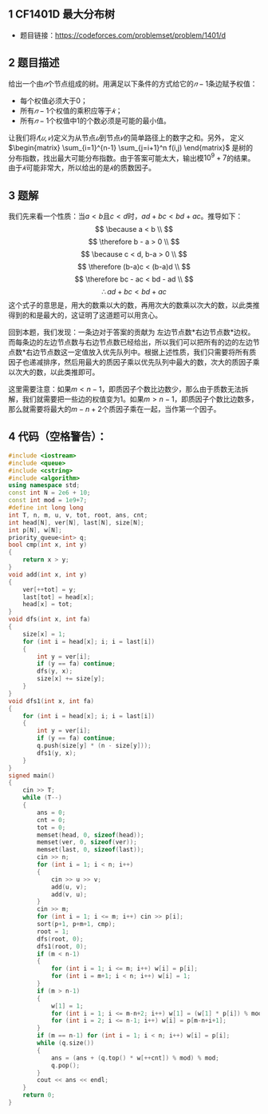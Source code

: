 ## 1 CF1401D 最大分布树
- 题目链接：https://codeforces.com/problemset/problem/1401/d

## 2 题目描述
给出一个由$𝑛$个节点组成的树。用满足以下条件的方式给它的$𝑛−1$条边赋予权值：
- 每个权值必须大于0；
- 所有$𝑛−1$个权值的乘积应等于$𝑘$；
- 所有$𝑛−1$个权值中$1$的个数必须是可能的最小值。

让我们将$𝑓(𝑢,𝑣)$定义为从节点$𝑢$到节点$𝑣$的简单路径上的数字之和。另外，
定义$\begin{matrix} \sum_{i=1}^{n-1} \sum_{j=i+1}^n f(i,j) \end{matrix}$ 是树的分布指数，找出最大可能分布指数。由于答案可能太大，输出模$10^9 + 7$的结果。由于$𝑘$可能非常大，所以给出的是$𝑘$的质数因子。

## 3 题解
我们先来看一个性质：当$a < b$且$c < d$时，$ad + bc < bd + ac$。推导如下：
$$
\because a < b \\
$$
$$
\therefore b - a > 0 \\
$$
$$
\because c < d, b-a > 0 \\
$$
$$
\therefore (b-a)c < (b-a)d \\
$$
$$
\therefore bc - ac < bd - ad \\
$$
$$
\therefore ad + bc < bd + ac
$$
这个式子的意思是，用大的数乘以大的数，再用次大的数乘以次大的数，以此类推得到的和是最大的，这证明了这道题可以用贪心。

回到本题，我们发现：一条边对于答案的贡献为 左边节点数$*$右边节点数$*$边权。而每条边的左边节点数与右边节点数已经给出，所以我们可以把所有的边的左边节点数$*$右边节点数这一定值放入优先队列中。根据上述性质，我们只需要将所有质因子也递减排序，然后用最大的质因子乘以优先队列中最大的数，次大的质因子乘以次大的数，以此类推即可。

这里需要注意：如果$m < n-1$，即质因子个数比边数少，那么由于质数无法拆解，我们就需要把一些边的权值变为$1$。如果$m > n-1$，即质因子个数比边数多，那么就需要将最大的$m - n + 2$个质因子乘在一起，当作第一个因子。

## 4 代码（空格警告）：

```c++
#include <iostream>
#include <queue>
#include <cstring>
#include <algorithm>
using namespace std;
const int N = 2e6 + 10;
const int mod = 1e9+7;
#define int long long
int T, n, m, u, v, tot, root, ans, cnt;
int head[N], ver[N], last[N], size[N];
int p[N], w[N];
priority_queue<int> q;
bool cmp(int x, int y)
{
    return x > y;
}
void add(int x, int y)
{
    ver[++tot] = y;
    last[tot] = head[x];
    head[x] = tot;
}
void dfs(int x, int fa)
{
    size[x] = 1;
    for (int i = head[x]; i; i = last[i])
    {
        int y = ver[i];
        if (y == fa) continue;
        dfs(y, x);
        size[x] += size[y];
    }
}
void dfs1(int x, int fa)
{
    for (int i = head[x]; i; i = last[i])
    {
        int y = ver[i];
        if (y == fa) continue;
        q.push(size[y] * (n - size[y]));
        dfs1(y, x);
    }
}
signed main()
{
    cin >> T;
    while (T--)
    {
        ans = 0;
        cnt = 0;
        tot = 0;
        memset(head, 0, sizeof(head));
        memset(ver, 0, sizeof(ver));
        memset(last, 0, sizeof(last));
        cin >> n;
        for (int i = 1; i < n; i++)
        {
            cin >> u >> v;
            add(u, v);
            add(v, u);
        }
        cin >> m;
        for (int i = 1; i <= m; i++) cin >> p[i];
        sort(p+1, p+m+1, cmp);
        root = 1;
        dfs(root, 0);
        dfs1(root, 0);
        if (m < n-1)
        {
            for (int i = 1; i <= m; i++) w[i] = p[i];
            for (int i = m+1; i < n; i++) w[i] = 1;
        }
        if (m > n-1)
        {
            w[1] = 1;
            for (int i = 1; i <= m-n+2; i++) w[1] = (w[1] * p[i]) % mod;
            for (int i = 2; i <= n-1; i++) w[i] = p[m-n+i+1];
        }
        if (m == n-1) for (int i = 1; i < n; i++) w[i] = p[i];
        while (q.size())
        {
            ans = (ans + (q.top() * w[++cnt]) % mod) % mod;
            q.pop();
        }
        cout << ans << endl;
    }
    return 0;
}
```

